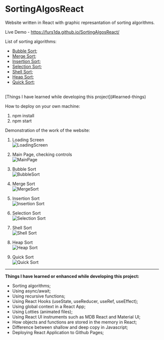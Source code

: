 # SortingAlgosReact
Website written in React with graphic represantation of sorting algorithms.

Live Demo - https://furs1da.github.io/SortingAlgosReact/

List of sorting algorithms:

- [Bubble Sort](#bubble-sort);
- [Merge Sort](#merge-sort);
- [Insertion Sort](#insertion-sort);
- [Selection Sort](#selection-sort);
- [Shell Sort](#shell-sort);
- [Heap Sort](#heap-sort);
- [Quick Sort](#quick-sort);

<br/>
[Things I have learned while developing this project](#learned-things)


How to deploy on your own machine:

1. npm install
2. npm start


 Demonstration of the work of the website:

 1. <a>Loading Screen</a> <br />
![LoadingScreen](https://user-images.githubusercontent.com/45331164/179131427-3d75ae7a-d70c-4f0a-98cd-5c7b37bf9c57.gif)


 2. <a>Main Page, checking controls<a/> <br />
![MainPage](https://user-images.githubusercontent.com/45331164/179132183-62f5b0b7-62b3-48aa-abfd-8f78d3957481.gif)

 3. <a id="bubble-sort">Bubble Sort</a> <br />
![BubbleSort](https://user-images.githubusercontent.com/45331164/179133199-86daddd6-3482-4da5-9316-06914c16839f.gif)

 4. <a id="merge-sort">Merge Sort</a> <br />
![MergeSort](https://user-images.githubusercontent.com/45331164/179134453-eac6c885-b925-45fc-8111-a3939d07ec3e.gif)

 5. <a id="insertion-sort">Insertion Sort</a> <br />
![Insertion Sort](https://user-images.githubusercontent.com/45331164/179135971-de775cc7-605d-4fca-b539-7f44924fda92.gif)

 6. <a id="selection-sort">Selection Sort</a> <br />
![Selection Sort](https://user-images.githubusercontent.com/45331164/179142129-9d295e4b-d124-41a7-a816-5c1f70de3a08.gif)


 7. <a id="shell-sort">Shell Sort</a> <br />
![Shell Sort](https://user-images.githubusercontent.com/45331164/179142138-9753cac5-4b8b-409a-8756-de2ad877778a.gif)


 8. <a id="heap-sort">Heap Sort</a> <br />
![Heap Sort](https://user-images.githubusercontent.com/45331164/179142147-7fb4524c-816b-44e6-bbf4-8bd2c5dd5598.gif)


 9. <a id="quick-sort">Quick Sort</a> <br />
![Quick Sort](https://user-images.githubusercontent.com/45331164/179142167-fbbcd8ba-30c3-43dc-a06b-9f621e350127.gif)


<hr/>

<a id="learned-things"><b>Things I have learned or enhanced while developing this project:</b></a>

- Sorting algorithms;
- Using async/await;
- Using recursive functions;
- Using React Hooks (useState, useReducer, useRef, useEffect);
- Using global context in a React App;
- Using Lotties (animated files);
- Using React UI instruments such as MDB React and Material UI;
- How objects and functions are stored in the memory in React;
- Difference between shallow and deep copy in Javascript;
- Deploying React Application to Github Pages;


